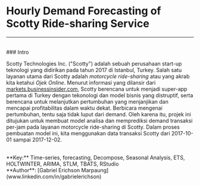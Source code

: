 # Hourly Demand Forecasting of Scotty Ride-sharing Service
***

<br>
### Intro

Scotty Technologies Inc. ("Scotty") adalah sebuah perusahaan start-up teknologi yang didirikan pada tahun 2017 di Istanbul, Turkey. Salah satu layanan utama dari Scotty adalah *motorcycle ride-sharing* atau yang akrab kita ketahui *Ojek Online*.
Menurut informasi yang dilansir dari [markets.businessinsider.com](https://markets.businessinsider.com/news/stocks/bcap-invests-in-turkish-rideshare-company-scotty-1028819466), Scotty berencana untuk menjadi super-app pertama di Turkey dengan tekonologi dan model bisnis yang distruptif, serta berencana untuk melanjutkan pertumbuhan yang menjanjikan dan mencapai profitabilitas dalam waktu dekat. Berbicara mengenai pertumbuhan, tentu saja tidak luput dari demand. Oleh karena itu, projek ini ditujukan untuk membuat model analisa dan memprediksi demand transaksi per-jam pada layanan motorcycle ride-sharing di Scotty. Dalam proses pembuatan model ini, kita menggunakan data transaksi Scotty dari 2017-10-01 sampai 2017-12-02. <br>


<br>
**Key:** Time-series, forecasting, Decompose, Seasonal Analysis, ETS, HOLTWINTER, ARIMA, STLM, TBATS, RStudio<br>
**Author**: [Gabriel Erichson Marpaung](www.linkedin.com/in/gabrielerichson)